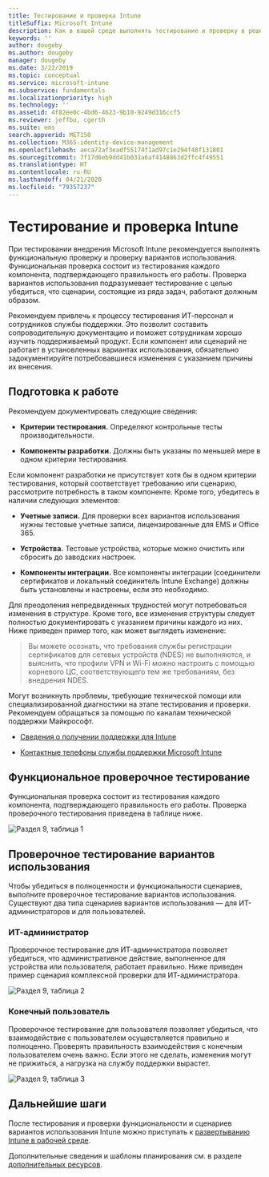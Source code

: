 ```yaml
---
title: Тестирование и проверка Intune
titleSuffix: Microsoft Intune
description: Как в вашей среде выполнять тестирование и проверку в решении Intune, существующем только в облаке.
keywords: ''
author: dougeby
ms.author: dougeby
manager: dougeby
ms.date: 3/22/2019
ms.topic: conceptual
ms.service: microsoft-intune
ms.subservice: fundamentals
ms.localizationpriority: high
ms.technology: ''
ms.assetid: 4f82ee0c-4bd6-4623-9b10-9249d316ccf5
ms.reviewer: jeffbu, cgerth
ms.suite: ems
search.appverid: MET150
ms.collection: M365-identity-device-management
ms.openlocfilehash: aeca72af3eadf55174f1ad97c1e294f48f131801
ms.sourcegitcommit: 7f17d6eb9dd41b031a6af4148863d2ffc4f49551
ms.translationtype: HT
ms.contentlocale: ru-RU
ms.lasthandoff: 04/21/2020
ms.locfileid: "79357237"
---
```

# <a name="intune-testing-and-validation"></a>Тестирование и проверка Intune

При тестировании внедрения Microsoft Intune рекомендуется выполнять функциональную проверку и проверку вариантов использования. Функциональная проверка состоит из тестирования каждого компонента, подтверждающего правильность его работы. Проверка вариантов использования подразумевает тестирование с целью убедиться, что сценарии, состоящие из ряда задач, работают должным образом. 

Рекомендуем привлечь к процессу тестирования ИТ-персонал и сотрудников службы поддержки. Это позволит составить сопроводительную документацию и поможет сотрудникам хорошо изучить поддерживаемый продукт. Если компонент или сценарий не работает в установленных вариантах использования, обязательно задокументируйте потребовавшиеся изменения с указанием причины их внесения.

## <a name="before-you-begin"></a>Подготовка к работе

Рекомендуем документировать следующие сведения:

- **Критерии тестирования.** Определяют контрольные тесты производительности.

- **Компоненты разработки.** Должны быть указаны по меньшей мере в одном критерии тестирования.

Если компонент разработки не присутствует хотя бы в одном критерии тестирования, который соответствует требованию или сценарию, рассмотрите потребность в таком компоненте. Кроме того, убедитесь в наличии следующих элементов:

- **Учетные записи.** Для проверки всех вариантов использования нужны тестовые учетные записи, лицензированные для EMS и Office 365.

- **Устройства.** Тестовые устройства, которые можно очистить или сбросить до заводских настроек.

- **Компоненты интеграции.** Все компоненты интеграции (соединители сертификатов и локальный соединитель Intune Exchange) должны быть установлены и настроены, если это необходимо.

Для преодоления непредвиденных трудностей могут потребоваться изменения в структуре. Кроме того, все изменения структуры следует полностью документировать с указанием причины каждого из них. Ниже приведен пример того, как может выглядеть изменение:

<blockquote>Вы можете осознать, что требования службы регистрации сертификатов для сетевых устройств (NDES) не выполняются, и выяснить, что профили VPN и Wi-Fi можно настроить с помощью корневого ЦС, соответствующего тем же требованиям, без внедрения NDES.</blockquote>

Могут возникнуть проблемы, требующие технической помощи или специализированной диагностики на этапе тестирования и проверки. Рекомендуем обращаться за помощью по каналам технической поддержки Майкрософт.

- [Сведения о получении поддержки для Intune](get-support.md)

- [Контактные телефоны службы поддержки Microsoft Intune](get-support.md)

## <a name="functional-validation-testing"></a>Функциональное проверочное тестирование

Функциональная проверка состоит из тестирования каждого компонента, подтверждающего правильность его работы. Проверка проверочного тестирования приведена в таблице ниже.

![Раздел 9, таблица 1](./media/planning-guide-test-validation/section-9-image-1-table.PNG)

## <a name="use-case-validation-testing"></a>Проверочное тестирование вариантов использования

Чтобы убедиться в полноценности и функциональности сценариев, выполните проверочное тестирование вариантов использования. Существуют два типа сценариев вариантов использования — для ИТ-администраторов и для пользователей.

### <a name="it-admin"></a>ИТ-администратор

Проверочное тестирование для ИТ-администратора позволяет убедиться, что административное действие, выполненное для устройства или пользователя, работает правильно. Ниже приведен пример сценария комплексной проверки для ИТ-администратора.

![Раздел 9, таблица 2](./media/planning-guide-test-validation/section-9-image-2-table.PNG)

### <a name="end-user"></a>Конечный пользователь

Проверочное тестирование для пользователя позволяет убедиться, что взаимодействие с пользователем осуществляется правильно и полноценно. Проверять правильность взаимодействия с конечным пользователем очень важно. Если этого не сделать, изменения могут не прижиться, а нагрузка на службу поддержки вырастет.

![Раздел 9, таблица 3](./media/planning-guide-test-validation/section-9-image-3-table.PNG)

## <a name="next-steps"></a>Дальнейшие шаги

После тестирования и проверки функциональности и сценариев вариантов использования Intune можно приступать к [развертыванию Intune в рабочей среде](planning-guide-rollout-plan.md).

Дополнительные сведения и шаблоны планирования см. в разделе [дополнительных ресурсов](planning-guide-resources.md).

